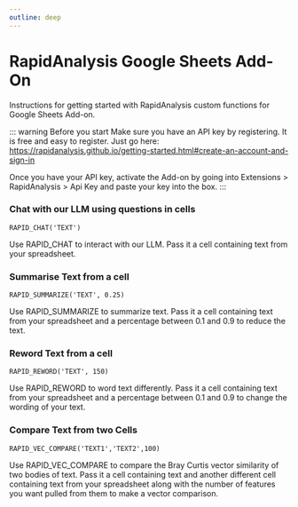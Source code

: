 ```yaml
---
outline: deep
---
```


# RapidAnalysis Google Sheets Add-On

Instructions for getting started with RapidAnalysis custom functions for Google Sheets Add-on.

::: warning Before you start
Make sure you have an API key by registering. It is free and easy to register. Just go here:
https://rapidanalysis.github.io/getting-started.html#create-an-account-and-sign-in

Once you have your API key, activate the Add-on by going into Extensions > RapidAnalysis > Api Key and paste your key into the box.
:::

### Chat with our LLM using questions in cells

`RAPID_CHAT('TEXT')`

Use RAPID_CHAT to interact with our LLM. Pass it a cell containing text from your spreadsheet. 

### Summarise Text from a cell

`RAPID_SUMMARIZE('TEXT', 0.25)`

Use RAPID_SUMMARIZE to summarize text. Pass it a cell containing text from your spreadsheet and a percentage between 0.1 and 0.9 to reduce the text. 

### Reword Text from a cell

`RAPID_REWORD('TEXT', 150)`

Use RAPID_REWORD to word text differently. Pass it a cell containing text from your spreadsheet and a percentage between 0.1 and 0.9 to change the wording of your text.

### Compare Text from two Cells

`RAPID_VEC_COMPARE('TEXT1','TEXT2',100)`

Use RAPID_VEC_COMPARE to compare the Bray Curtis vector similarity of two bodies of text. Pass it a cell containing text and another different cell containing text from your spreadsheet along with the number of features you want pulled from them to make a vector comparison. 
